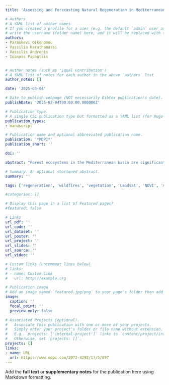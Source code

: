 ```yaml
---
title: 'Assessing and Forecasting Natural Regeneration in Mediterranean Landscapes After Wildfires'

# Authors
# A YAML list of author names
# If you created a profile for a user (e.g. the default `admin` user at `content/authors/admin/`), 
# write the username (folder name) here, and it will be replaced with their full name and linked to their profile.
authors:
- Paraskevi Oikonomou
- Vassilia Karathanassi 
- Vassilis Andronis
- Ioannis Papoutsis


# Author notes (such as 'Equal Contribution')
# A YAML list of notes for each author in the above `authors` list
author_notes: []

date: '2025-03-04'

# Date to publish webpage (NOT necessarily Bibtex publication's date).
publishDate: '2025-03-04T00:00:00.000000Z'

# Publication type.
# A single CSL publication type but formatted as a YAML list (for Hugo requirements).
publication_types:
- manuscript

# Publication name and optional abbreviated publication name.
publication: '*MDPI*'
publication_short: ''

doi: ''

abstract: "Forest ecosystems in the Mediterranean basin are significantly affected by summer wildfires. Drought, extreme temperatures, and strong winds increase the fire risk in Greece. This study explores the potential of NDVI for assessing and forecasting post-fire regeneration in burnt areas of the Peloponnese (2007) and Evros (2011). NDVI data from Landsat 7 and 9 were analyzed to identify the stages of the regeneration process and the dominant vegetation species at each stage. Comparing pre-fire and post-fire values highlighted the recovery rate, while the trendline slope indicated the regeneration rate. This combined analysis forms a methodology that allows drawing conclusions about the vegetation type that prevails after the fire. Validation was conducted using photointerpretation techniques and CORINE land cover data. The findings suggest that sclerophyllous species regenerate faster, while fir forests recover slowly and may be replaced by sclerophylls. To predict vegetation regrowth, two time series models (ARMA, VARIMA) and two machine learning-based ones (random forest, XGBoost) were tested. Their performance was evaluated by comparing the predicted and actual numerical values, calculating error metrics (RMSE, MAPE), and analyzing how the predicted patterns align with the observed ones. The results showed the overperformance of multivariate models and the need to introduce additional variables, such as soil characteristics and the effect of climate change on weather parameters, to improve predictions."

# Summary. An optional shortened abstract.
summary: ''

tags: ['regeneration', 'wildfires', 'vegetation', 'Landsat', 'NDVI', 'meteorological', 'time series', 'machine learning', 'prediction']

#categories: []

# Display this page in a list of Featured pages?
#featured: false

# Links
url_pdf: ''
url_code: ''
url_dataset: ''
url_poster: ''
url_project: ''
url_slides: ''
url_source: ''
url_video: ''

# Custom links (uncomment lines below)
# links:
# - name: Custom Link
#   url: http://example.org

# Publication image
# Add an image named `featured.jpg/png` to your page's folder then add a caption below.
image:
  caption: ''
  focal_point: ''
  preview_only: false

# Associated Projects (optional).
#   Associate this publication with one or more of your projects.
#   Simply enter your project's folder or file name without extension.
#   E.g. `projects: ['internal-project']` links to `content/project/internal-project/index.md`.
#   Otherwise, set `projects: []`.
projects: []
links:
- name: URL
  url: https://www.mdpi.com/2072-4292/17/5/897
---
```


Add the **full text** or **supplementary notes** for the publication here using Markdown formatting.
